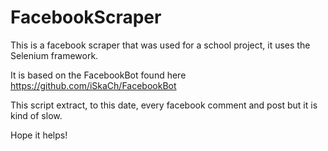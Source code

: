 # FacebookScraper

This is a facebook scraper that was used for a school project, it uses the Selenium framework.

It is based on the FacebookBot found here https://github.com/iSkaCh/FacebookBot

This script extract, to this date, every facebook comment and post but it is kind of slow.

Hope it helps!  
